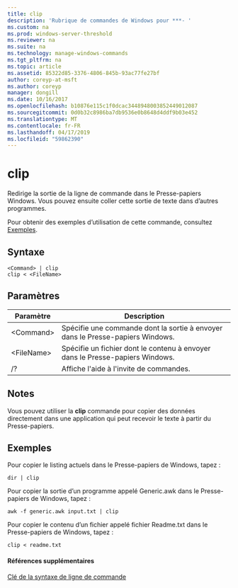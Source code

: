 ```yaml
---
title: clip
description: 'Rubrique de commandes de Windows pour ***- '
ms.custom: na
ms.prod: windows-server-threshold
ms.reviewer: na
ms.suite: na
ms.technology: manage-windows-commands
ms.tgt_pltfrm: na
ms.topic: article
ms.assetid: 85322d85-3376-4806-845b-93ac77fe27bf
author: coreyp-at-msft
ms.author: coreyp
manager: dongill
ms.date: 10/16/2017
ms.openlocfilehash: b10876e115c1f0dcac3448948003852449012087
ms.sourcegitcommit: 0d0b32c8986ba7db9536e0b8648d4ddf9b03e452
ms.translationtype: MT
ms.contentlocale: fr-FR
ms.lasthandoff: 04/17/2019
ms.locfileid: "59862390"
---
```

# <a name="clip"></a>clip



Redirige la sortie de la ligne de commande dans le Presse-papiers Windows. Vous pouvez ensuite coller cette sortie de texte dans d’autres programmes.

Pour obtenir des exemples d’utilisation de cette commande, consultez [Exemples](#BKMK_examples).

## <a name="syntax"></a>Syntaxe

```
<Command> | clip
clip < <FileName>
```

## <a name="parameters"></a>Paramètres

|Paramètre|Description|
|---------|-----------|
|\<Command>|Spécifie une commande dont la sortie à envoyer dans le Presse-papiers Windows.|
|\<FileName>|Spécifie un fichier dont le contenu à envoyer dans le Presse-papiers Windows.|
|/?|Affiche l'aide à l'invite de commandes.|

## <a name="remarks"></a>Notes

Vous pouvez utiliser la **clip** commande pour copier des données directement dans une application qui peut recevoir le texte à partir du Presse-papiers.

## <a name="BKMK_examples"></a>Exemples

Pour copier le listing actuels dans le Presse-papiers de Windows, tapez :
```
dir | clip
```
Pour copier la sortie d’un programme appelé Generic.awk dans le Presse-papiers de Windows, tapez :
```
awk -f generic.awk input.txt | clip
```
Pour copier le contenu d’un fichier appelé fichier Readme.txt dans le Presse-papiers de Windows, tapez :
```
clip < readme.txt
```

#### <a name="additional-references"></a>Références supplémentaires

[Clé de la syntaxe de ligne de commande](command-line-syntax-key.md)